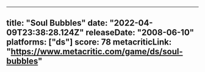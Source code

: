
---
title: "Soul Bubbles"
date: "2022-04-09T23:38:28.124Z"
releaseDate: "2008-06-10"
platforms: ["ds"]
score: 78
metacriticLink: "https://www.metacritic.com/game/ds/soul-bubbles"
---
